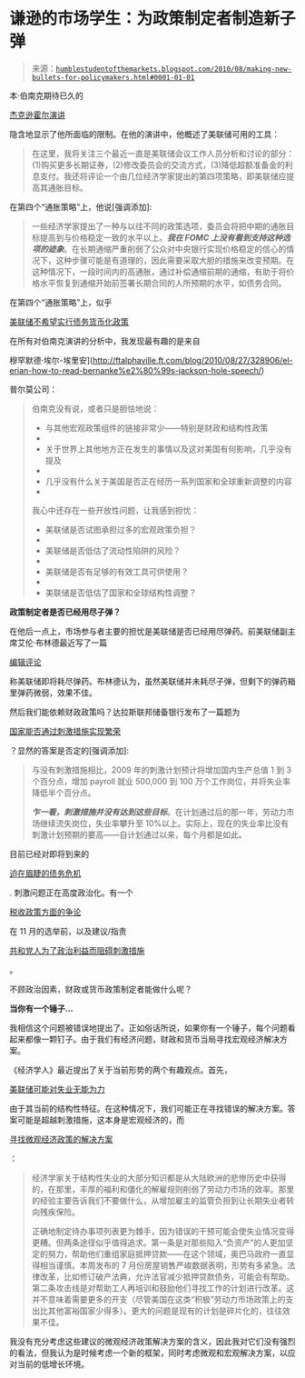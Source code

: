 <!--yml

分类：未分类

date: 2024-05-18 04:42:13

-->

# 谦逊的市场学生：为政策制定者制造新子弹

> 来源：[`humblestudentofthemarkets.blogspot.com/2010/08/making-new-bullets-for-policymakers.html#0001-01-01`](https://humblestudentofthemarkets.blogspot.com/2010/08/making-new-bullets-for-policymakers.html#0001-01-01)

本·伯南克期待已久的

[杰克逊霍尔演讲](http://www.federalreserve.gov/newsevents/speech/bernanke20100827a.htm)

隐含地显示了他所面临的限制。在他的演讲中，他概述了美联储可用的工具：

> 在这里，我将关注三个最近一直是美联储会议工作人员分析和讨论的部分：(1)购买更多长期证券，(2)修改委员会的交流方式，(3)降低超额准备金的利息支付。我还将评论一个由几位经济学家提出的第四项策略，即美联储应提高其通胀目标。

在第四个“通胀策略”上，他说[强调添加]:

> 一些经济学家提出了一种与以往不同的政策选项，委员会将把中期的通胀目标提高到与价格稳定一致的水平以上。***我在 FOMC 上没有看到支持这种选项的迹象***。在长期通缩严重削弱了公众对中央银行实现价格稳定的信心的情况下，这种步骤可能是有道理的，因此需要采取大胆的措施来改变预期。在这种情况下，一段时间内的高通胀，通过补偿通缩前期的通缩，有助于将价格水平恢复到通缩开始前签署长期合同的人所预期的水平，如债务合同。

在第四个“通胀策略”上，似乎

[美联储不希望实行债务货币化政策](http://ftalphaville.ft.com/blog/2010/08/20/322136/guest-post-the-fed-does-not-want-debt-monetisation/)

在所有对伯南克演讲的分析中，我发现最有趣的是来自

穆罕默德·埃尔-埃里安](http://ftalphaville.ft.com/blog/2010/08/27/328906/el-erian-how-to-read-bernanke%e2%80%99s-jackson-hole-speech/)

普尔莫公司：

> 伯南克没有说，或者只是胆怯地说：
> 
> +   与其他宏观政策组件的链接非常少——特别是财政和结构性政策
> +   
> +   关于世界上其他地方正在发生的事情以及这对美国有何影响，几乎没有提及
> +   
> +   几乎没有什么关于美国是否正在经历一系列国家和全球重新调整的内容
> +   
> 我心中还存在一些开放性问题，让我感到担忧：
> 
> +   美联储是否试图承担过多的宏观政策负担？
> +   
> +   美联储是否低估了流动性陷阱的风险？
> +   
> +   美联储是否有足够的有效工具可供使用？
> +   
> +   美联储是否低估了国家和全球结构性调整？

**政策制定者是否已经用尽子弹？**

在他后一点上，市场参与者主要的担忧是美联储是否已经用尽弹药。前美联储副主席艾伦·布林德最近写了一篇

[编辑评论](http://online.wsj.com/article/SB10001424052748703846604575448022122679194.html)

称美联储即将耗尽弹药。布林德认为，虽然美联储并未耗尽子弹，但剩下的弹药箱里弹药微弱，效果不佳。

然后我们能依赖财政政策吗？达拉斯联邦储备银行发布了一篇题为

[国家能否通过刺激措施实现繁荣](http://www.dallasfed.org/research/eclett/2010/el1008.html)

？显然的答案是否定的[强调添加]:

> 与没有刺激措施相比，2009 年的刺激计划预计将增加国内生产总值 1 到 3 个百分点，增加 payroll 就业 500,000 到 100 万个工作岗位，并将失业率降低半个百分点。
> 
> ***乍一看，刺激措施并没有达到这些目标***。在计划通过后的那一年，劳动力市场继续流失岗位，失业率攀升至 10%以上。实际上，现在的失业率比没有刺激计划预期的要高——自计划通过以来，每个月都是如此。

目前已经对即将到来的

[迫在眉睫的债务危机](http://mercatus.org/publication/guessing-trigger-point-us-debt-crisis)

. 刺激问题正在高度政治化。有一个

[税收政策方面的争论](http://www.marketwatch.com/story/a-tax-fight-is-brewing-2010-08-27)

在 11 月的选举前，以及建议/指责

[共和党人为了政治利益而阻碍刺激措施](http://www.ritholtz.com/blog/2010/08/blocking-stimulus-for-political-gains/)

。

不顾政治因素，财政或货币政策制定者能做什么呢？

**当你有一个锤子…**

我相信这个问题被错误地提出了。正如俗话所说，如果你有一个锤子，每个问题看起来都像一颗钉子。由于我们有经济问题，财政和货币当局寻找宏观经济解决方案。

《经济学人》最近提出了关于当前形势的两个有趣观点。首先，

[美联储可能对失业无能为力](http://www.economist.com/blogs/freeexchange/2010/08/monetary_policy_9)

由于其当前的结构性特征。在这种情况下，我们可能正在寻找错误的解决方案。答案可能是超越刺激措施，这本身是宏观经济的，而

[寻找微观经济政策的解决方案](http://www.economist.com/node/16888999)

：

> 经济学家关于结构性失业的大部分知识都是从大陆欧洲的悲惨历史中获得的，在那里，丰厚的福利和僵化的解雇规则削弱了劳动力市场的效率。那里的经验主要告诉我们不要做什么，从增加雇主的监管负担到让长期失业者转向残疾保险。
> 
> 正确地制定待办事项列表更为棘手，因为错误的干预可能会使失业情况变得更糟。但两条途径似乎值得追求。第一条是对那些陷入“负资产”的人更加坚定的努力，帮助他们重组家庭抵押贷款——在这个领域，奥巴马政府一直显得相当谨慎。本周发布的 7 月份房屋销售严峻数据表明，形势有多紧急。法律改革，比如修订破产法典，允许法官减少抵押贷款债务，可能会有帮助。第二条攻击线是对帮助工人再培训和鼓励他们寻找工作的计划进行改革。这并不意味着需要更多的开支（尽管美国在这类“积极”劳动力市场政策上的支出比其他富裕国家少得多）。更大的问题是现有的计划是碎片化的，往往效果不佳。

我没有充分考虑这些建议的微观经济政策解决方案的含义，因此我对它们没有强烈的看法，但我认为是时候考虑一个新的框架，同时考虑微观和宏观解决方案，以应对当前的低增长环境。
